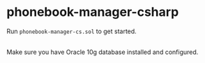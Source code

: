 # phonebook-manager-csharp
 Run ``` phonebook-manager-cs.sol ``` to get started.
 
<br>
Make sure you have Oracle 10g database installed and configured.

